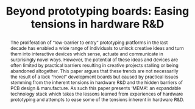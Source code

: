 ---
number: 2
title: "Beyond prototyping boards: Easing tensions in hardware R&D"

author0_name: Richard Grafton
author0_affiliation: University of Bristol


abstract: "The proliferation of “low-barrier to entry” prototyping platforms in the last decade has enabled a wide range of individuals to unlock creative ideas and turn them into interactive devices which sense, actuate and communicate in surprisingly novel ways. However, the potential of these ideas and devices are often limited by practical barriers resulting in creative projects stalling or being abandoned altogether.
This paper argues that these trends are not necessarily the result of a lack “novel” development boards but caused by practical issues stemming from the inherent tensions in hardware R&D and the hidden barriers of PCB design & manufacture. As such this paper presents ‘MEMA’: an expandable technology stack which takes the lessons learned from experiences of hardware prototyping and attempts to ease some of the tensions inherent in hardware R&D."

pdf: 
---